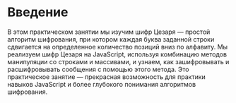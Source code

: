 # Введение

В этом практическом занятии мы изучим шифр Цезаря — простой алгоритм шифрования, при котором каждая буква заданной строки сдвигается на определенное количество позиций вниз по алфавиту. Мы реализуем шифр Цезаря на JavaScript, используя комбинацию методов манипуляции со строками и массивами, и узнаем, как зашифровывать и расшифровывать сообщения с помощью этого метода. Это практическое занятие — прекрасная возможность для практики навыков JavaScript и более глубокого понимания алгоритмов шифрования.
